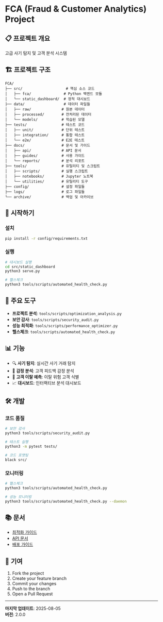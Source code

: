 # FCA (Fraud & Customer Analytics) Project

## 📋 프로젝트 개요
고급 사기 탐지 및 고객 분석 시스템

## 🏗️ 프로젝트 구조

```
FCA/
├── src/                    # 핵심 소스 코드
│   ├── fca/               # Python 백엔드 모듈
│   └── static_dashboard/  # 정적 대시보드
├── data/                  # 데이터 파일들
│   ├── raw/              # 원본 데이터
│   ├── processed/        # 전처리된 데이터
│   └── models/           # 학습된 모델
├── tests/                # 테스트 코드
│   ├── unit/             # 단위 테스트
│   ├── integration/      # 통합 테스트
│   └── e2e/              # E2E 테스트
├── docs/                 # 문서 및 가이드
│   ├── api/              # API 문서
│   ├── guides/           # 사용 가이드
│   └── reports/          # 분석 리포트
├── tools/                # 유틸리티 및 스크립트
│   ├── scripts/          # 실행 스크립트
│   ├── notebooks/        # Jupyter 노트북
│   └── utilities/        # 유틸리티 도구
├── config/               # 설정 파일들
├── logs/                 # 로그 파일들
└── archive/              # 백업 및 아카이브
```

## 🚀 시작하기

### 설치
```bash
pip install -r config/requirements.txt
```

### 실행
```bash
# 대시보드 실행
cd src/static_dashboard
python3 serve.py

# 헬스체크
python3 tools/scripts/automated_health_check.py
```

## 🔧 주요 도구

- **프로젝트 분석**: `tools/scripts/optimization_analysis.py`
- **보안 감사**: `tools/scripts/security_audit.py`
- **성능 최적화**: `tools/scripts/performance_optimizer.py`
- **헬스체크**: `tools/scripts/automated_health_check.py`

## 📊 기능

- 🔍 **사기 탐지**: 실시간 사기 거래 탐지
- 💬 **감정 분석**: 고객 피드백 감정 분석
- 👥 **고객 이탈 예측**: 이탈 위험 고객 식별
- 📈 **대시보드**: 인터랙티브 분석 대시보드

## 🛠️ 개발

### 코드 품질
```bash
# 보안 감사
python3 tools/scripts/security_audit.py

# 테스트 실행
python3 -m pytest tests/

# 코드 포맷팅
black src/
```

### 모니터링
```bash
# 헬스체크
python3 tools/scripts/automated_health_check.py

# 성능 모니터링
python3 tools/scripts/automated_health_check.py --daemon
```

## 📚 문서

- [최적화 가이드](docs/guides/PROJECT_OPTIMIZATION_GUIDE.md)
- [API 문서](docs/api/)
- [배포 가이드](docs/guides/deployment/)

## 🤝 기여

1. Fork the project
2. Create your feature branch
3. Commit your changes
4. Push to the branch
5. Open a Pull Request

---

**마지막 업데이트**: 2025-08-05  
**버전**: 2.0.0
